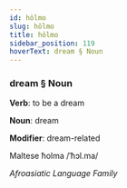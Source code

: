 ```yaml
---
id: hölmo
slug: hölmo
title: hölmo
sidebar_position: 119
hoverText: dream § Noun
---
```


### dream § Noun

**Verb**: to be a dream

**Noun**: dream

**Modifier**: dream-related

Maltese ħolma /ˈħɔl.ma/

*Afroasiatic Language Family*
